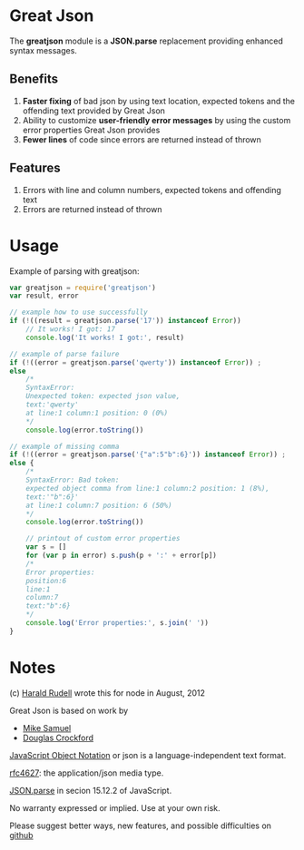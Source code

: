 # Great Json

The **greatjson** module is a **JSON.parse** replacement providing enhanced syntax messages.

## Benefits

1. **Faster fixing** of bad json by using text location, expected tokens and the offending text provided by Great Json
2. Ability to customize **user-friendly error messages** by using the custom error properties Great Json provides
3. **Fewer lines** of code since errors are returned instead of thrown

## Features

1. Errors with line and column numbers, expected tokens and offending text
2. Errors are returned instead of thrown

# Usage

Example of parsing with greatjson:

```js
var greatjson = require('greatjson')
var result, error

// example how to use successfully
if (!((result = greatjson.parse('17')) instanceof Error))
	// It works! I got: 17
	console.log('It works! I got:', result)

// example of parse failure
if (!((error = greatjson.parse('qwerty')) instanceof Error)) ;
else
	/*
	SyntaxError:
	Unexpected token: expected json value,
	text:'qwerty'
	at line:1 column:1 position: 0 (0%)
	*/
	console.log(error.toString())

// example of missing comma
if (!((error = greatjson.parse('{"a":5"b":6}')) instanceof Error)) ;
else {
	/*
	SyntaxError: Bad token:
	expected object comma from line:1 column:2 position: 1 (8%),
	text:'"b":6}'
	at line:1 column:7 position: 6 (50%)
	*/
	console.log(error.toString())

	// printout of custom error properties
	var s = []
	for (var p in error) s.push(p + ':' + error[p])
	/*
	Error properties:
	position:6
	line:1
	column:7
	text:"b":6}
	*/
	console.log('Error properties:', s.join(' '))
}
```

# Notes

(c) [Harald Rudell](http://www.haraldrudell.com) wrote this for node in August, 2012

Great Json is based on work by

* [Mike Samuel](http://json-sans-eval.googlecode.com/)
* [Douglas Crockford](https://github.com/douglascrockford/JSON-js)

[JavaScript Object Notation](http://json.org/) or json is a language-independent text format.

[rfc4627](http://www.ietf.org/rfc/rfc4627): the application/json media type.

[JSON.parse](http://www.ecma-international.org/publications/files/ECMA-ST/Ecma-262.pdf#page=215) in secion 15.12.2 of JavaScript.

No warranty expressed or implied. Use at your own risk.

Please suggest better ways, new features, and possible difficulties on [github](https://github.com/haraldrudell/greatjson)